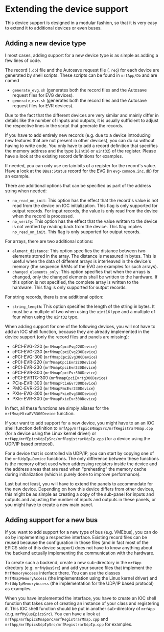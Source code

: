 Extending the device support
============================

This device support is designed in a modular fashion, so that it is very easy to
extend it to additional devices or even buses.


Adding a new device type
------------------------

I most cases, adding support for a new device type is as simple as adding a few
lines of code.

The record (`.db`) file and the Autosave request file (`.req`) for each device
are generated by shell scripts. These scripts can be found in `mrfApp/Db` and
are named

- `generate_evg.sh` (generates both the record files and the Autosave request
  files for EVG devices).
- `generate_evr.sh` (generates both the record files and the Autosave request
  files for EVR devices).

Due to the fact that the different devices are very similar and mainly differ in
details like the number of inputs and outputs, it is usually sufficient to
adjust the respective lines in the script that generate the records.

If you have to add entirely new records (e.g. due to a device introducing new
features that are not present in other devices), you can do so without having to
write code. You only have to add a record definition that specifies the memory
address and the type (`uint16` or `uint32`) of the register. Please have a look
at the existing record definitions for examples.

If needed, you can only use certain bits of a register for the record's value.
Have a look at the `DBus:Status` record for the EVG (in `evg-common.inc.db`) for
an example.

There are additional options that can be specified as part of the address string
when needed:

- `no_read_on_init`: This option has the effect that the record's value is not
  read from the device on IOC initialization. This flag is only supported for
  output records. For input records, the value is only read from the device when
  the record is processed.
- `no_verify`: This option has the effect that the value written to the device
  is not verified by reading back from the device. This flag implies
  `no_read_on_init`. This flag is only supported for output records.

For arrays, there are two additional options:

- `element_distance`: This option specifies the distance between two elements
  stored in the array. The distance is measured in bytes. This is useful when
  the data of different arrays is interleaved in the device's memory (the
  sequence RAMs of the EVG are examples for such arrays).
- `changed_elements_only`: This option specifies that when the arrays is
  changed, only the changed elements shall be written to the hardware. If this
  option is not specified, the complete array is written to the hardware. This
  flag is only supported for output records.

For string records, there is one additional option:

- `string_length`: This option specifies the length of the string in bytes. It
  must be a multiple of two when using the `uint16` type and a multiple of four
  when using the `uint32` type.

When adding support for one of the following devices, you will not have to add
an IOC shell function, because they are already implemented in the device
support (only the record files and panels are missing):

- cPCI-EVG-220 (`mrfMmapCpciEvg220Device`)
- cPCI-EVG-230 (`mrfMmapCpciEvg230Device`)
- cPCI-EVG-300 (`mrfMmapCpciEvg300Device`)
- cPCI-EVR-220 (`mrfMmapCpciEvr220Device`)
- cPCI-EVR-230 (`mrfMmapCpciEvr230Device`)
- cPCI-EVR-300 (`mrfMmapCpciEvr300Device`)
- cPCI-EVRTG-300 (`mrfMmapCpciEvrtg300Device`)
- PCIe-EVR-300 (`mrfMmapPcieEvr300Device`)
- PMC-EVR-230 (`mrfMmapPmcEvr230Device`)
- PXIe-EVG-300 (`mrfMmapPxieEvg300Device`)
- PXIe-EVR-300 (`mrfMmapPxieEvr300Device`)

In fact, all these functions are simply aliases for the
`mrfMmapMtcaEVR300Device` function.

If your want to add support for a new device, you might have to an an IOC shell
function definition to `mrfApp/mrfEpicsMmapSrc/mrfRegistrarMmap.cpp` (for a
device using the Linux kernel driver) or
`mrfApp/mrfEpicsUdpIpSrc/mrfRegistrarUdpIp.cpp` (for a device using the UDP/IP
based protocol).

For a device that is controlled via UDP/IP, you can start by copying one of the
`mrfUdpIp…Device` functions. The only difference between these functions is the
memory offset used when addressing registers inside the device and the address
areas that are read when “preheating” the memory cache during initialization
(which is purely done to improve performance).

Last but not least, you will have to extend the panels to accommodate for the
new device. Depending on how this device differs from other devices, this might
be as simple as creating a copy of the sub-panel for inputs and outputs and
adjusting the number of inputs and outputs in these panels, or you might have to
create a new main panel.


Adding support for a new bus
----------------------------

If you want to add support for a new type of bus (e.g. VMEbus), you can do so by
implementing a respective interface. Existing record files can be reused because
the configuration in those files (and in fact most of the EPICS side of this
device support) does not have to know anything about the backend actually
implementing the communication with the hardware.

To create such a backend, create a new sub-directory in the `mrfApp` directory
(e.g. `mrfMyBusSrc`) and add your source files that implement the
`MrfMemoryAccess` interface there. You can use the classes
`MrfMmapMemoryAccess` (the implementation using the Linux kernel driver) and
`MrfUdpIpMemoryAccess` (the implementation for the UDP/IP based protocol) as
examples.

When you have implemented the interface, you have to create an IOC shell
function that takes care of creating an instance of your class and registering
it. This IOC shell function should be put in another sub-directory of `mrfApp`
(e.g. `mrfMyBusEpicsSrc`). You can have a look at
`mrfApp/mrfEpicsMmapSrc/mrfRegistrarMmap.cpp` and
`mrfApp/mrfEpicsUdpIpSrc/mrfRegistrarUdpIp.cpp` for examples.
